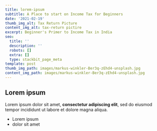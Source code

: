 ```yaml
---
title: lorem-ipsum
subtitle: A Place to start on Income Tax for Beginners
date: '2021-02-19'
thumb_img_alt: Tax Return Picture
content_img_alt: tax-return pictire
excerpt: Beginner's Primer to Income Tax in India
seo:
  title: ''
  description: ''
  robots: []
  extra: []
  type: stackbit_page_meta
template: post
thumb_img_path: images/markus-winkler-Ber3q-zEhd4-unsplash.jpg
content_img_path: images/markus-winkler-Ber3q-zEhd4-unsplash.jpg
---
```

## Lorem ipsum

Lorem ipsum dolor sit amet, **consectetur adipiscing elit**, sed do eiusmod tempor incididunt ut labore et dolore magna aliqua.

- Lorem ipsum
- dolor sit amet